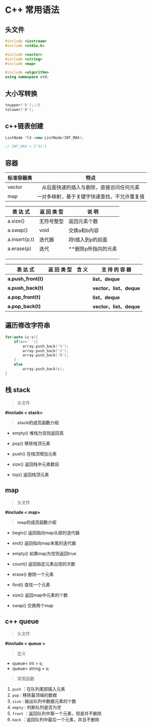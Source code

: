 # C++ 常用语法

## 头文件

```cpp
#include <iostream>
#include <stdio.h>

#include <vector> 
#include <string>
#include <map> 

#include <algorithm>
using namespace std;
```

## 大小写转换

```c++
toupper('b');//B
tolower('B');
```

## c++链表创建

```c++
ListNode *l3 =new ListNode(INT_MAX);

// INT_MAX = 2^31-1
```



## 容器

| **标准容器类** |                   **特点**                   |
| -------------- | :------------------------------------------: |
| vector         |   从后面快速的插入与删除，直接访问任何元素   |
| map            | 一对多映射，基于关键字快速查找，不允许重复值 |

| 表 达 式      | 返 回 类 型 | 说 明               |
| ------------- | ----------- | ------------------- |
| a.size()      | 无符号整型  | 返回元素个数        |
| a.swap()      | void        | 交换a和b内容        |
| a.insert(p,t) | 迭代器      | 将t插入到p的前面    |
| a.erase(p)    | 迭代        | **删除p所指向的元素 |
|               |             |                     |
|               |             |                     |
|               |             |                     |



| **表 达 式**        | **返 回 类 型** | **含 义** | **支 持 的 容 器**      |
| ------------------- | --------------- | --------- | ----------------------- |
| **a.push_front(t)** |                 |           | **list、deque**         |
| **a.push_back(t)**  |                 |           | **vector、list、deque** |
| **a.pop_front(t)**  |                 |           | **list、deque**         |
| **a.pop_back(t)**   |                 |           | **vector、list、deque** |



## 遍历修改字符串

```c++
for(auto &c:s){
    if(c==' '){
        array.push_back('%');
        array.push_back('2');
        array.push_back('0');
    }
    else
        array.push_back(c);
}
```

## 栈 stack

>  头文件

**#include < stack>**



> **stack的成员函数介绍**

- empty() 堆栈为空则返回真


- pop() 移除栈顶元素


- push() 在栈顶增加元素


- size() 返回栈中元素数目


- top() 返回栈顶元素




## map

>  头文件

**#include < map>**

> **map的成员函数介绍**

- begin()     返回指向map头部的迭代器


- end()      返回指向map末尾的迭代器


- empty()     如果map为空则返回true


- count()     返回指定元素出现的次数


- erase()     删除一个元素


- find()     查找一个元素


- size()     返回map中元素的个数


- swap()      交换两个map

## c++ queue

>  头文件

**#include < queue >**

>  定义

- queue< int > s;
- queue< string > s;

> 常用函数

1. `push` ：在队列尾部插入元素
2. `pop` : 移除最顶端的数据
3. `size` : 输出队列中数据元素的个数
4. `empty` : 判断队列是否为空
5. `front` ：返回队列中第一个元素，但是并不删除
6. `back` ：返回队列中最后一个元素，并且不删除

